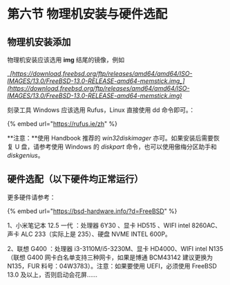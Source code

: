 # 第六节 物理机安装与硬件选配

## 物理机安装添加

物理机安装应该选用 **img** 结尾的镜像，例如

__[_https://download.freebsd.org/ftp/releases/amd64/amd64/ISO-IMAGES/13.0/FreeBSD-13.0-RELEASE-amd64-memstick.img_](https://download.freebsd.org/ftp/releases/amd64/amd64/ISO-IMAGES/13.0/FreeBSD-13.0-RELEASE-amd64-memstick.img)__

刻录工具 Windows 应该选用 Rufus，Linux 直接使用 dd 命令即可。：

{% embed url="https://rufus.ie/zh" %}

**注意：**使用 Handbook 推荐的 _win32diskimager_ 亦可。如果安装后需要恢复 U 盘，请参考使用 Windows 的 _diskpart_ 命令，也可以使用傲梅分区助手和 _diskgenius_。

## 硬件选配（以下硬件均正常运行）

更多硬件请参考：

{% embed url="https://bsd-hardware.info/?d=FreeBSD" %}

1、小米笔记本 12.5  一代 ：处理器 6Y30 、显卡 HD515 、WIFI intel 8260AC、声卡 ALC 233（实际上是 235）、硬盘 NVME INTEL 600P。

2、联想 G400 ：处理器 i3-3110M/i5-3230M、显卡 HD4000、WIFI intel N135（联想 G400 网卡白名单支持三种网卡，如果是博通 BCM43142 建议更换为 N135，FUR 料号：04W3783）。注意：如果要使用 UEFI，必须使用 FreeBSD 13.0 及以上，否则启动会花屏……
